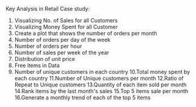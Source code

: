 Key Analysis in Retail Case study: 

1. Visualizing No. of Sales for all Customers
2. Visualizing Money Spent for all Customer
3. Create a plot that shows the number of orders per month 
4. Number of orders per day of the week
5. Number of orders per hour
6. Number of sales per week of the year
7. Distribution of unit price
8. Free items in Data 
9. Number of unique customers in each country
10.Total money spent by each country
11.Number of Unique customers per month
12.Ratio of Repeat to Unique customers
13.Quantity of each item sold per month
14.Rank items by the last month's sales
15.Top 5 items sale per month 
16.Generate a monthly trend of each of the top 5 items

